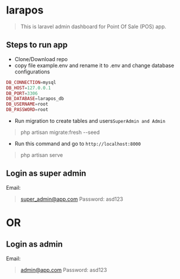 # larapos
> This is laravel admin dashboard for Point Of Sale (POS) app.
## Steps to run app
* Clone/Download repo
* copy file example.env and rename it to .env and change database configurations
```php
DB_CONNECTION=mysql
DB_HOST=127.0.0.1
DB_PORT=3306
DB_DATABASE=larapos_db
DB_USERNAME=root
DB_PASSWORD=root
```
* Run migration to create tables and users`SuperAdmin and Admin`
> php artisan migrate:fresh --seed
* Run this command and go to `http://localhost:8000`
> php artisan serve

## Login as super admin
Email:
> super_admin@app.com
Password: 
> asd123

# OR
## Login as admin
Email:
> admin@app.com
Password: 
> asd123
